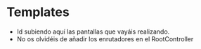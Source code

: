 # Templates
+ Id subiendo aquí las pantallas que vayáis realizando.
+ No os olvidéis de añadir los enrutadores en el RootController